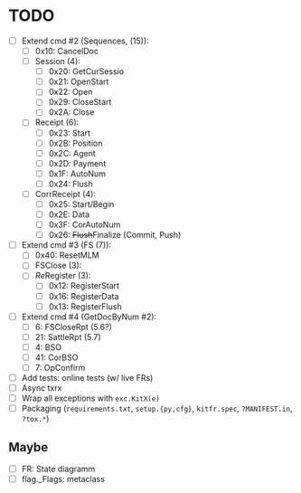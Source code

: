 # TODO

- [ ] Extend cmd #2 (Sequences, (15)):
  + [ ] 0x10: CancelDoc
  + [ ] Session (4):
    - [ ] 0x20: GetCurSessio
    - [ ] 0x21: OpenStart
    - [ ] 0x22: Open
    - [ ] 0x29: CloseStart
    - [ ] 0x2A: Close
  + [ ] Receipt (6):
    - [ ] 0x23: Start
    - [ ] 0x2B: Position
    - [ ] 0x2C: Agent
    - [ ] 0x2D: Payment
    - [ ] 0x1F: AutoNum
    - [ ] 0x24: Flush
  + [ ] CorrReceipt (4):
    - [ ] 0x25: Start/Begin
    - [ ] 0x2E: Data
    - [ ] 0x3F: CorAutoNum
    - [ ] 0x26: ~~Flush~~Finalize (Commit, Push)
- [ ] Extend cmd #3 (FS (7)):
  + [ ] 0x40: ResetMLM
  + [ ] FSClose (3):
  + [ ] *Re*Register (3):
    - [ ] 0x12: RegisterStart
    - [ ] 0x16: RegisterData
    - [ ] 0x13: RegisterFlush
- [ ] Extend cmd #4 (GetDocByNum #2):
  - [ ]  6: FSCloseRpt (5.6?)
  - [ ] 21: SattleRpt (5.7)
  - [ ]  4: BSO
  - [ ] 41: CorBSO
  - [ ]  7: OpConfirm
- [ ] Add tests: online tests (w/ live FRs)
- [ ] Async txrx
- [ ] Wrap all exceptions with `exc.KitX(e)`
- [ ] Packaging (`requirements.txt`, `setup.{py,cfg}`, `kitfr.spec`, `?MANIFEST.in`, `?tox.*`)

## Maybe
- [ ] FR: State diagramm
- [ ] flag._Flags: metaclass
